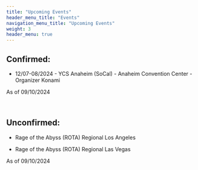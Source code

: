 ```yaml
---
title: "Upcoming Events"
header_menu_title: "Events"
navigation_menu_title: "Upcoming Events"
weight: 3
header_menu: true
---
```


## Confirmed:

- 12/07-08/2024 - YCS Anaheim (SoCal) - Anaheim Convention Center - Organizer Konami

As of 09/10/2024

&nbsp;
&nbsp;

## Unconfirmed:

- Rage of the Abyss (ROTA) Regional Los Angeles 

- Rage of the Abyss (ROTA) Regional Las Vegas 

As of 09/10/2024